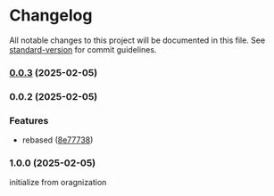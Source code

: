 # Changelog

All notable changes to this project will be documented in this file. See [standard-version](https://github.com/conventional-changelog/standard-version) for commit guidelines.

### [0.0.3](https://github.com/chali5124/terrashell/compare/v0.0.2...v0.0.3) (2025-02-05)

### 0.0.2 (2025-02-05)


### Features

* rebased ([8e77738](https://github.com/chali5124/terrashell/commit/8e77738de505f6d387cf85c51ab4c6f4447f4465))

### 1.0.0 (2025-02-05)
initialize from oragnization